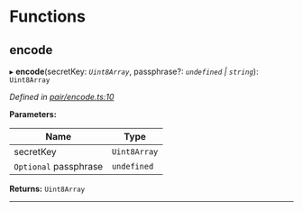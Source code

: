 

# Functions

<a id="encode"></a>

##  encode

▸ **encode**(secretKey: *`Uint8Array`*, passphrase?: *`undefined` | `string`*): `Uint8Array`

*Defined in [pair/encode.ts:10](https://github.com/polkadot-js/common/blob/7297e68/packages/keyring/src/pair/encode.ts#L10)*

**Parameters:**

| Name | Type |
| ------ | ------ |
| secretKey | `Uint8Array` |
| `Optional` passphrase | `undefined` | `string` |

**Returns:** `Uint8Array`

___

